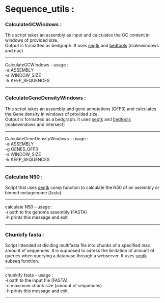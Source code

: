 # Sequence_utils :

### CalculateGCWindows :

This script takes an assembly as input and calculates the GC content in windows of provided size.   
Output is formatted as bedgraph.   It uses [seqtk](https://github.com/lh3/seqtk) and [bedtools](https://bedtools.readthedocs.io/en/latest/) (makewindows and nuc)

---------------------------------------------   

CalculateGCWindows - usage :   
-a ASSEMBLY   
-s WINDOW_SIZE   
-k KEEP_SEQUENCES   

---------------------------------------------


### CalculateGeneDensityWindows :

This script takes an assembly and gene annotations (GFF3) and calculates the Gene density in windows of provided size.   
Output is formatted as a bedgraph.   It uses [seqtk](https://github.com/lh3/seqtk) and [bedtools](https://bedtools.readthedocs.io/en/latest/) (makewindows and intersect)

---------------------------------------------   

CalculateGeneDensityWindows - usage :   
-a ASSEMBLY   
-g GENES_GFF3   
-s WINDOW_SIZE   
-k KEEP_SEQUENCES     

---------------------------------------------

### Calculate N50 :

Script that uses [seqtk](https://github.com/lh3/seqtk) comp function to calculate the N50 of an assembly or binned metagenome (fasta)

---------------------------------------------

calculate N50 - usage :   
-i path to the genome assembly (FASTA)   
-h prints this message and exit   

---------------------------------------------

### Chunkify fasta :

Script intended at dividing multifasta file into chunks of a specified max amount of sequences.
It is supposed to adress the limitation of amount of queries when querying a database through a webserver.
It uses [seqtk](https://github.com/lh3/seqtk) subseq function.

---------------------------------------------

chunkify fasta - usage :   
-i path to the input file (FASTA)   
-c maximum chunk size (amount of sequences)   
-h prints this message and exit   

---------------------------------------------
